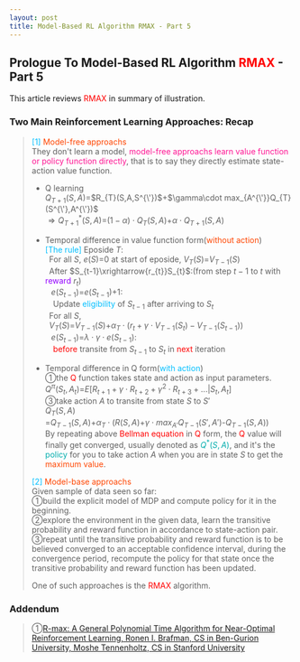 ```yaml
---
layout: post
title: Model-Based RL Algorithm RMAX - Part 5
---
```


## Prologue To Model-Based RL Algorithm <font color="Red">RMAX</font> - Part 5
<p class="message">
This article reviews <font color="Red">RMAX</font> in summary of illustration.
</p>

### Two Main Reinforcement Learning Approaches: Recap
><font color="DeepSkyBlue">[1]</font>
><font color="OrangeRed">Model-free approachs</font>  
>They don't learn a model, <font color="DeepPink">model-free approachs learn value function or policy function directly</font>, that is to say they directly estimate state-action value function.  
>* Q learning  
>$Q_{T+1}(S,A)$=$R_{T}(S,A,S^{\'})$+$\gamma\cdot max_{A^{\'}}Q_{T}(S^{\'},A^{\'})$  
>$\Rightarrow Q_{T+1}^{\ast}(S,A)$=$(1-\alpha)\cdot Q_{T}(S,A)$+$\alpha\cdot Q_{T+1}(S,A)$  
>
>* Temporal difference in value function form(<font color="OrangeRed">without action</font>)  
><font color="DeepSkyBlue">[The rule]</font>
>Eposide $T$:  
>$\;\;$For all $S$, $e(S)$=$0$ at start of eposide, $V_{T}(S)$=$V_{T-1}(S)$  
>$\;\;$After $S_{t-1}\xrightarrow{r_{t}}S_{t}$:(from step $t-1$ to $t$ with <font color="#9300FF">reward</font> $r_{t}$)  
>$\;\;\;e(S_{t-1})$=$e(S_{t-1})$+$1$:  
>$\;\;\;\;$Update <font color="DeepSkyBlue">eligibility</font> of $S_{t-1}$ after arriving to $S_{t}$  
>$\;\;$For all $S$,  
>$\;\;V_{T}(S)$=$V_{T-1}(S)$+$\alpha_{T}\cdot(r_{t}+\gamma\cdot V_{T-1}(S_{t})-V_{T-1}(S_{t-1}))$  
>$\;\;\;e(S_{t-1})$=$\lambda\cdot\gamma\cdot e(S_{t-1})$:  
>$\;\;\;\;$<font color="Red">before</font> transite from $S_{t-1}$ to $S_{t}$ in <font color="Red">next</font> iteration  
>
>* Temporal difference in Q form(<font color="DeepSkyBlue">with action</font>)  
>&#10112;the <font color="Red">Q</font> function takes state and action as input parameters.  
>$Q^{\pi}(S_{t},A_{t})$=$E\lbrack R_{t+1}+\gamma\cdot R_{t+2}+\gamma^{2}\cdot R_{t+3}+...\vert S_{t},A_{t}\rbrack$  
>&#10114;take action $A$ to transite from state $S$ to $S'$  
>$Q_{T}(S,A)$  
>=$Q_{T-1}(S,A)$+$\alpha_{T}\cdot(R(S,A)$+$\gamma\cdot max_{A'}Q_{T-1}(S',A')$-$Q_{T-1}(S,A))$  
>By repeating above <font color="Red">Bellman equation</font> in <font color="Red">Q</font> form, the <font color="Red">Q</font> value will finally get converged, usually denoted as <font color="#00ADAD">$Q^{*}(S,A)$</font>, and it's the <font color="#00ADAD">policy</font> for you to take action $A$ when you are in state $S$ to get the <font color="OrangeRed">maximum value</font>.  
>
><font color="DeepSkyBlue">[2]</font>
><font color="OrangeRed">Model-base approachs</font>  
>Given sample of data seen so far:  
>&#10112;build the explicit model of MDP and compute policy for it in the beginning.  
>&#10113;explore the environment in the given data, learn the transitive probability and reward function in accordance to state-action pair.  
>&#10114;repeat until the transitive probability and reward function is to be believed converged to an acceptable confidence interval, during the convergence period, recompute the policy for that state once the transitive probability and reward function has been updated.  
>
>One of such approaches is the <font color="Red">RMAX</font> algorithm.  

<!--
### The <font color="Red">RMAX</font> Theorem
><font color="Brown">[Theorem of optimality and convergence]</font>  
>Given below condition:  
>&#10112;let $M$ be the <font color="OrangeRed">stochastic game</font> with $N$ states and $k$ actions.  
>&#10113;let $0 < \delta < 1$ and $\varepsilon > 0$ be constants, where <font color="OrangeRed">$\delta$</font> is the <font color="OrangeRed">error probability</font> and <font color="OrangeRed">$\varepsilon$</font> is the <font color="OrangeRed">error term</font>.  
>&#10114;denote the policy for $M$ whose <font color="OrangeRed">$\varepsilon$-return mixing time</font> is $T$ by $\prod_{M}(\varepsilon,T)$.  
>&#10115;denote the <font color="#00ADAD">optimal</font> expected return by such policy by $Opt(\prod_{M}(\varepsilon,T))$.  
>
>Then, <font color="DeepPink">with probability of no less than $1-\delta$ the <font color="Red">RMAX</font> algorithm will attain an expected return of $Opt(\prod_{M}(\varepsilon,T))-2\cdot\varepsilon$, within a number of steps polynomial in $N$,$k$,$T$,$\frac {1}{\varepsilon}$ and $\frac {1}{\delta}$</font>.  
>
><font color="Brown">Notes::mjtsai1974</font>
>Why the execution of the <font color="Red">RMAX</font> algorithm will attain an expected return of $Opt(\prod_{M}(\varepsilon,T))-2\cdot\varepsilon$?  
>
>As a result of the fact that the <font color="#00ADAD">optimal policy</font> is defined on <font color="OrangeRed">$\varepsilon$-return mixing time</font> of $T$, the <font color="#D600D6">real return</font> of the execution of the <font color="Red">RMAX</font> algorithm must be smaller than it, thus we choose it to be $-2\cdot\varepsilon$.  

### <font color="RoyalBlue">Why the RMAX algorithm is polynomial?</font>
><font color="DeepSkyBlue">[1]</font>
><font color="OrangeRed">Recap on implicit explore or exploit lemma</font>  
>The implicit explore or exploit lemma guarantees that the policy generated from the simulated model $M_{L}$ onto the target model $M$ could either leads to $\alpha$ close to optimal reward or explore efficiently with hight probability of at least $\frac {\alpha}{R_{max}}$, where $M_{L}\rightarrow_{\alpha}M$ and $\alpha$=$\frac {\varepsilon}{N\cdot T\cdot R_{max}}$.  
>
><font color="DeepSkyBlue">[2]</font>
><font color="OrangeRed">Due to $\alpha$ approximation</font>  
>Since $\alpha$=$\frac {\varepsilon}{N\cdot T\cdot R_{max}}$, the $T$ step phases in which we are exploring in the execution of the <font color="Red">RMAX</font> algorithm is polynomial in $N$,$T$,$\varepsilon$.  
>
><font color="DeepSkyBlue">[3]</font>
><font color="OrangeRed">Learn over $N$ states and $k^{2}$ actions</font>  
>There are totally $N$ states(or stage games) in model $M$ with $k$ actions for the agent and the adversary, therefore, we have a polynomial number of parameters to learn, say $N$ and $k$.  
>
><font color="DeepSkyBlue">[4]</font>
><font color="OrangeRed">The probability to update the unknown information</font>  
>The probability the <font color="Red">RMAX</font> alrorithm to turn a state from unknown to known or to update statistics information is polynomial in $\varepsilon$,$T$,$N$.  
>
><font color="DeepSkyBlue">[Notes]</font>
><font color="OrangeRed">A brief summary</font>  
>Base on all of above, <font color="OrangeRed">by sampling in a large number of times</font>, the implicit explore or exploit lemma guarantees <font color="DeepSkyBlue">the least probabilistic exploration</font>, and we can ensure that <font color="OrangeRed">the fail rate in attaining the optimal reward is quiet small</font>, say $\delta$.  
>
>The <font color="Red">RMAX</font> algorithm claims that we can get near optimal reward with probability $1-\delta$ <font color="OrangeRed">by sampling a sufficient large number of trials over the same state</font>, which is polynomial in $\frac {1}{\delta}$.  
>
>Watch out that <font color="OrangeRed">each trial contains either exploration or exploitation</font>, next to prove this theorem.  

### The <font color="Red">RMAX</font> Theorem Proof::1
><font color="DeepSkyBlue">[1]</font>
><font color="OrangeRed">The accuracy in the estimate of transitive probability</font>  
>First, we'd like to prove that <font color="OrangeRed">the estimate of transitive probability in the implicit explore or exploit is accurate</font>.  
>
>The majority focus on <font color="Red">the number of trials in this same state</font>, that is <font color="RoyalBlue">how many times of state transition in this same state for explore or exploit could we believe that the estimated transitive probability is accurate?</font>  
>
><font color="DeepSkyBlue">[2]</font>
><font color="Red">By sampling in a large number of trials over the same state</font>  
![]({{ site.github.repo }}{{ site.baseurl }}/images/pic/2020-03-26-rl-rmax-part4-trials-over-same-state.png "trials over same state")
>How many number of trials on $G_{i}$(<font color="Red">in this same state</font>) could we update the transitive statistics of $G_{i}$?  
>&#10112;suppose there exists such transitive probability $p$ on $G_{i}$, <font color="RosyBrown">it could not be guaranteed with probability $1$</font>, that is $0\leq p\leq 1$.  
>&#10113;totally, there are $N\cdot k^{2}$ such probabilities, for we have $N$ states, with agent and adversary each having $k$ actions.  
>&#10114;treat the random variable <font color="DeepSkyBlue">$X_{i}$</font> to be <font color="DeepSkyBlue">the distinct trial on state $G_{i}$</font>, with above denoted transitive probability $p$ to transite from state $G_{i}$ to $G_{i^{\'}}$, that is to say  
>* The value of $X_{i}$=$1$, iff it transits from $G_{i}$ to $G_{i^{\'}}$ with probability $p$; otherwise, 
>the value of $X_{i}$=$0$, iff it just revisits over the same state $G_{i}$ with probability $1-p$.  
>
>&#10115;let $Z_{i}$=$X_{i}-p$, then  
>$E\lbrack Z_{i}\rbrack$  
>=$E\lbrack X_{i}-p\rbrack$  
>=$E\lbrack X_{i}\rbrack$-$p$  
>=$1\cdot p$-$p$  
>=$0$, and $\vert Z_{i}\vert\leq 1$  
>* By [Chernoff Bounds For Bernoulli Random Variable]({{ site.baseurl }}/2019/12/09/prob-bound-chernoff-bound-bernoulli/)  
>We have $P(\sum_{i=1}^{n}Z_{i}>a)<e^{-\frac {a^{2}}{2\cdot n}}$, where $Z_{1}$,$Z_{2}$,...,$Z_{n}$ are the $n$ distinct independent trials on state $G_{i}$, and $a$ is the error term, such inequality is to ask for the error probability that after $n$ independent trials on state $G_{i}$, the total estimate bias is greater than the error term $a$.  This error probability is upper bounded by $e^{-\frac {a^{2}}{2\cdot n}}$.  
>
>&#10116;if we perform the test on this state $G_{i}$ for $K_{1}$ times, then we have the inequality holds  
>$P(\sum_{i=1}^{K_{1}}Z_{i}>K_{1}^{\frac {2}{3}})<e^{-\frac {K_{1}^{\frac {1}{3}}}{2}}$  
>The [RMAX paper]((http://www.jmlr.org/papers/volume3/brafman02a/brafman02a.pdf)) would like to restrict the total loss(or bias) in the estimate of transitive probability $p$ on $G_{i}$ over $K_{1}$ times to be less than $K_{1}^{\frac {2}{3}}$ and such error probability is upper bounded by $e^{-\frac {K_{1}^{\frac {1}{3}}}{2}}$.  
>* <font color="OrangeRed">Inequality symmetry and regularization</font>  
>If we take $Z_{i}^{\'}$=$p-X_{i}$,  
>then $P(\sum_{i=1}^{K_{1}}Z_{i}^{\'}>K_{1}^{\frac {2}{3}})<e^{-\frac {K_{1}^{\frac {1}{3}}}{2}}$,  
>therefore, $P(\vert\sum_{i=1}^{K_{1}}(X_{i}-p)\vert>K_{1}^{\frac {2}{3}})<2\cdot e^{-\frac {K_{1}^{\frac {1}{3}}}{2}}$ by symmetry,  
>finally, $P(\vert\frac {\sum_{i=1}^{K_{1}}X_{i}}{K_{1}}-p\vert>K_{1}^{-\frac {1}{3}})<2\cdot e^{-\frac {K_{1}^{\frac {1}{3}}}{2}}$.  
>
>&#10117;back to our departuring point that the <font color="Red">RMAX</font> algorithm would like to attain/get close to the optimal reward with probability $1-\delta$, where $\delta$ is the error probability.  
>* <font color="OrangeRed">To limit the probabilistic failure of the estimated transitive probability</font>  
>We want this probabilistic failure smaller than $\delta$, in the paper proof, it was upper bounded by $\frac {\delta}{3\cdot N\cdot k^{2}}$, this would be definitely be smaller than $\delta$, by taking $2\cdot e^{-\frac {K_{1}^{\frac {1}{3}}}{2}}<\frac {\delta}{3\cdot N\cdot k^{2}}$.  
>* <font color="OrangeRed">To limit the total estimated loss after $K_{1}$ trials</font>  
>In the paper proof, we choose the error term to be expressed as $K_{1}^{-\frac {1}{3}}<\frac {\varepsilon}{2\cdot N\cdot T\cdot R_{max}}$, then the total estimated loss must be less than $\varepsilon$.  
>
>&#10118;expand from $2\cdot e^{-\frac {K_{1}^{\frac {1}{3}}}{2}}<\frac {\delta}{3\cdot N\cdot k^{2}}$  
>$\Rightarrow K_{1}>-8\cdot ln^{3}(\frac {\delta}{6\cdot N\cdot k^{2}})$  
>, and we can choose $K_{1}>-6\cdot ln^{3}(\frac {\delta}{6\cdot N\cdot k^{2}})$ to narrow down the interval of probabilistic estimation failure.  
![]({{ site.github.repo }}{{ site.baseurl }}/images/pic/2020-03-26-rl-rmax-part4-trials-over-same-state-num.png "trials over same state")
>
>&#10119;expand from $K_{1}^{-\frac {1}{3}}<\frac {\varepsilon}{2\cdot N\cdot T\cdot R_{max}}$  
>$\Rightarrow K_{1}>(\frac {2\cdot N\cdot T\cdot R_{max}}{\varepsilon})^{3}$  
>, and $K_{1}>(\frac {4\cdot N\cdot T\cdot R_{max}}{\varepsilon})^{3}$ holds for it.  
>
>Finally, $K_{1}$=$max((\frac {4\cdot N\cdot T\cdot R_{max}}{\varepsilon})^{3},-6\cdot ln^{3}(\frac {\delta}{6\cdot N\cdot k^{2}}))+1$, <font color="DeepPink">after this $K_{1}$ trials over the same state, we are confident to to turn a state from unknown to known or to update its statistics information, we believe that the estimated transitive probability is accurate</font>.  

### The <font color="Red">RMAX</font> Theorem Proof::2
>The implicit explore or exploit lemma yields a transitive probability of $\frac {\alpha}{R_{max}}$, we next show that <font color="DeepSkyBlue">after pure exploration</font> over $K_{2}$ trials on this same state $G_{i}$, we can obtain $K_{1}$ required visits on $G_{i}$.  
>
>&#10112;let $X_i$ be the random variable of indicator for each trial, whose value is $1$ iff it transits from $G_{i}$ to $G_{i^{\'}}$; or $0$ iff it justs exploits in the same $G_{i}$.  
>
>&#10113;let $Z_{i}$=$X_{i}-\frac {\alpha}{R_{max}}$ and $Z_{i}^{\'}$=$\frac {\alpha}{R_{max}-X_{i}}$, then $E\lbrack Z_{i}\rbrack$=$0$ and $E\lbrack Z_{i}^{\'}\rbrack$=$0$ respectively.  
>* By [Chernoff Bounds For Bernoulli Random Variable]({{ site.baseurl }}/2019/12/09/prob-bound-chernoff-bound-bernoulli/)  
>$P(\vert\sum_{i=1}^{K_{2}}(X_{i}-\frac {\alpha}{R_{max}})\vert>K_{2}^{\frac {1}{3}})<2\cdot e^{-\frac {K_{2}^{-\frac {1}{3}}}{2}}$  
>$\Rightarrow P(\vert\sum_{i=1}^{K_{2}}X_{i}-\frac {K_{2}\cdot\alpha}{R_{max}}\vert>K_{2}^{\frac {1}{3}})<2\cdot e^{-\frac {K_{2}^{-\frac {1}{3}}}{2}}$  
>* To limit the error terms  
>Take $2\cdot e^{-\frac {K_{2}^{-\frac {1}{3}}}{2}}<\frac {\delta}{3\cdot N\cdot k^{2}}$  
>, and take $\frac {K_{2}\cdot\alpha}{R_max}+K_{2}^{\frac {1}{3}}>K_{1}\cdot N\cdot k^{2}$  
>, for totally we have $N\cdot k^{2}\cdot K_{1}$ number of visits to unknown slots.  These guarantee that the fail probability less than $\frac {\delta}{3}$, which is much smaller than $\delta$.  
>* <font color="RoyalBlue">Why $K_{2}^{\frac {1}{3}}$ as the error term instead of $K_{2}^{\frac {2}{3}}$?</font>  
>The design of this proof is to find the least $K_{2}$ pure exploration trials, thus guarantees that we could have $K_{1}$ visits on this same state.  Since $K_{1}$ contains exploration and exploitation, $K_{2}\leq K_{1}$, therefore, the error term is expressed in terms of $K_{2}^{\frac {1}{3}}$, rather than $K_{2}^{\frac {2}{3}}$!!  We want a smaller $K_{2}<K_{1}$ and $K_{2}^{\frac {1}{3}}<K_{1}^{\frac {2}{3}}$.  

### The <font color="Red">RMAX</font> Theorem Proof::3
>This section discuss the scenario that we <font color="RosyBrown">perform $T$-step iterations without learning</font>, that is to say it exploits over $T$ steps, and the optimal expected reward would be $Opt(\prod_{M}(T,\varepsilon))-\varepsilon$.  
>
>* <font color="RosyBrown">The actual return may be lower</font>  
>Since the actual reward after execution of the <font color="Red">RMAX</font> algorithm would be some distance from optimal reward, it is at most $Opt(\prod_{M}(T,\varepsilon))-\varepsilon$, it is <font color="RosyBrown">lower</font> than $Opt(\prod_{M}(T,\varepsilon))-\varepsilon$, which is plausible.  <font color="OrangeRed">If we prevent it from exploring, we are at least staying in some local suboptimal</font>.  
>* We want it to be more closer  
>To align the design in above section, we choose the real return of exploitation after $T$-step iterations to be $Opt(\prod_{M}(T,\varepsilon))-\frac {3}{2}\varepsilon$, then it is $\frac {1}{2}\varepsilon$ close to the optimal reward $Opt(\prod_{M}(T,\varepsilon))-\varepsilon$.  The <font color="Red">RMAX</font> paper upper bound the failure probability by $\frac {\delta}{3}$.  
>
>&#10112;take $X_{i}$ to be the actual reward obtained in each trial  
>&#10113;treat $\mu$ as the optimal reward  
>&#10114;then by $y_{i}$=$\frac {\mu-X_{i}}{R_{max}}$ could we stablize the standard deviation, since it is bounded by $R_{max}$  
>&#10115;suppose $Z$=$M\cdot N\cdot T$, where $M>0$, after $Z$ exploitations, the failure probability that the total loss greater than $Z^{\frac {2}{3}}$ is upper bounded by $e^{-\frac {Z^{\frac {1}{3}}}{2}}$  
>* By [Chernoff Bounds For Bernoulli Random Variable]({{ site.baseurl }}/2019/12/09/prob-bound-chernoff-bound-bernoulli/)  
>$P(\sum_{i=1}^{Z}Y_{i}>Z^{\frac {2}{3}})<e^{-\frac {Z^{\frac {1}{3}}}{2}}$  
>$\Rightarrow P(\sum_{i=1}^{Z}\frac {\mu-X_{i}}{R_{max}}>Z^{\frac {2}{3}})<e^{-\frac {Z^{\frac {1}{3}}}{2}}$  
>$\Rightarrow P(\sum_{i=1}^{Z}\frac {\mu-X_{i}}{Z\cdot R_{max}}>Z^{-\frac {1}{3}})<e^{-\frac {Z^{\frac {1}{3}}}{2}}$  
>$\Rightarrow P(\sum_{i=1}^{Z}\frac {\mu-X_{i}}{Z}>\frac {R_{max}}{Z^{\frac {1}{3}}})<e^{-\frac {Z^{\frac {1}{3}}}{2}}$  
>
>&#10116;by choosing $M$ such that  
>$\frac {R_{max}}{Z^{\frac {1}{3}}}<\frac {\varepsilon}{2}$ and $e^{-\frac {Z^{\frac {1}{3}}}{2}}<\frac {\delta}{3}$  
>$\Rightarrow Z>(\frac {2\cdot R_Max}{\varepsilon})^{3}$ and $Z>6\cdot ln^{3}(\frac {\delta}{3})$,  
>We thus have the failure probability less than $\frac {\delta}{3}$ for the real return obtained is $\frac {\varepsilon}{2}$ far away from the optimal reward.  
-->

### Addendum
>&#10112;[R-max: A General Polynomial Time Algorithm for Near-Optimal Reinforcement Learning, Ronen I. Brafman, CS in Ben-Gurion University, Moshe Tennenholtz, CS in Stanford University](http://www.jmlr.org/papers/volume3/brafman02a/brafman02a.pdf)  

<!-- Γ -->
<!-- \Omega -->
<!-- \cap intersection -->
<!-- \cup union -->
<!-- \frac{\Gamma(k + n)}{\Gamma(n)} \frac{1}{r^k}  -->
<!-- \mbox{\large$\vert$}\nolimits_0^\infty -->
<!-- \vert_0^\infty -->
<!-- \vert_{0.5}^{\infty} -->
<!-- &prime; ′ -->
<!-- &Prime; ″ -->
<!-- $E\lbrack X\rbrack$ -->
<!-- \overline{X_n} -->
<!-- \underset{Succss}P -->
<!-- \frac{{\overline {X_n}}-\mu}{S/\sqrt n} -->
<!-- \lim_{t\rightarrow\infty} -->
<!-- \int_{0}^{a}\lambda\cdot e^{-\lambda\cdot t}\operatorname dt -->
<!-- \Leftrightarrow -->
<!-- \prod_{v\in V} -->
<!-- \subset -->
<!-- \subseteq -->
<!-- \varnothing -->
<!-- \perp -->
<!-- \overset\triangle= -->
<!-- \left|X\right| -->
<!-- \xrightarrow{r_t} -->
<!-- \left\|?\right\| => ||?||-->
<!-- \left|?\right| => |?|-->
<!-- \lbrack BQ\rbrack => [BQ] -->
<!-- \subset -->
<!-- \subseteq -->
<!-- \widehat -->

<!-- Notes -->
<!-- <font color="OrangeRed">items, verb, to make it the focus, mathematic expression</font> -->
<!-- <font color="Red">KKT</font> -->
<!-- <font color="Red">SMO heuristics</font> -->
<!-- <font color="Red">F</font> distribution -->
<!-- <font color="Red">t</font> distribution -->
<!-- <font color="DeepSkyBlue">suggested item, soft item</font> -->
<!-- <font color="RoyalBlue">old alpha, quiz, example</font> -->
<!-- <font color="Green">new alpha</font> -->

<!-- <font color="#C20000">conclusion, finding</font> -->
<!-- <font color="DeepPink">positive conclusion, finding</font> -->
<!-- <font color="RosyBrown">negative conclusion, finding</font> -->

<!-- <font color="#00ADAD">policy</font> -->
<!-- <font color="#6100A8">full observable</font> -->
<!-- <font color="#FFAC12">partial observable</font> -->
<!-- <font color="#EB00EB">stochastic</font> -->
<!-- <font color="#8400E6">state transition</font> -->
<!-- <font color="#D600D6">discount factor gamma $\gamma$</font> -->
<!-- <font color="#D600D6">$V(S)$</font> -->
<!-- <font color="#9300FF">immediate reward R(S)</font> -->

<!-- ### <font color="RoyalBlue">Example</font>: Illustration By Rainy And Sunny Days In One Week -->
<!-- <font color="RoyalBlue">[Question]</font> -->
<!-- <font color="DeepSkyBlue">[Answer]</font> -->

<!-- <font color="Brown">Notes::mjtsai1974</font> -->

<!-- 
[1]Given the vehicles pass through a highway toll station is $6$ per minute, what is the probability that no cars within $30$ seconds?
><font color="DeepSkyBlue">[1]</font>
><font color="OrangeRed">Given the vehicles pass through a highway toll station is $6$ per minute, what is the probability that no cars within $30$ seconds?</font>  
-->

<!--
><font color="DeepSkyBlue">[Notes]</font>
><font color="OrangeRed">Why at this moment, the Poisson and exponential probability come out with different result?</font>  
-->

<!-- https://www.medcalc.org/manual/gamma_distribution_functions.php -->
<!-- https://www.statlect.com/probability-distributions/student-t-distribution#hid5 -->
<!-- http://www.wiris.com/editor/demo/en/ -->